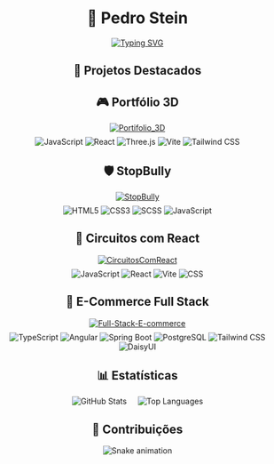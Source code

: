 <div align="center">

# 🚀 Pedro Stein  
[![Typing SVG](https://readme-typing-svg.demolab.com?font=Fira+Code&size=30&duration=4000&pause=1000&color=22D3E6&width=435&lines=Full+Stack+Developer;Open+Source+Contributor;Tech+Enthusiast)](https://git.io/typing-svg)

## 🌟 Projetos Destacados

<div class="repo-card">
  <h2>🎮 Portfólio 3D</h2>
  <a href="https://github.com/Pedro6Stein/Portifolio_3D">
    <img src="https://github-readme-stats.vercel.app/api/pin/?username=Pedro6Stein&repo=Portifolio_3D&theme=radical" alt="Portifolio_3D" />
  </a>
  <div style="margin-top: 8px;">
    <img src="https://img.shields.io/badge/JavaScript-ES6+-F7DF1E?logo=javascript&logoColor=black" alt="JavaScript" />
    <img src="https://img.shields.io/badge/React-18-61DAFB?logo=react&logoColor=black" alt="React" />
    <img src="https://img.shields.io/badge/Three.js-000000?logo=three.js&logoColor=white" alt="Three.js" />
    <img src="https://img.shields.io/badge/Vite-FFCB2B?logo=vite&logoColor=black" alt="Vite" />
    <img src="https://img.shields.io/badge/TailwindCSS-38B2AC?logo=tailwind-css&logoColor=white" alt="Tailwind CSS" />
  </div>
</div>

<div class="repo-card">
  <h2>🛡 StopBully</h2>
  <a href="https://github.com/Pedro6Stein/StopBully">
    <img src="https://github-readme-stats.vercel.app/api/pin/?username=Pedro6Stein&repo=StopBully&theme=radical" alt="StopBully" />
  </a>
  <div style="margin-top: 8px;">
    <img src="https://img.shields.io/badge/HTML5-E34F26?logo=html5&logoColor=white" alt="HTML5" />
    <img src="https://img.shields.io/badge/CSS3-1572B6?logo=css3&logoColor=white" alt="CSS3" />
    <img src="https://img.shields.io/badge/SCSS-CC6699?logo=sass&logoColor=white" alt="SCSS" />
    <img src="https://img.shields.io/badge/JavaScript-ES6+-F7DF1E?logo=javascript&logoColor=black" alt="JavaScript" />
  </div>
</div>

<div class="repo-card">
  <h2>🔌 Circuitos com React</h2>
  <a href="https://github.com/Pedro6Stein/CircuitosComReact">
    <img src="https://github-readme-stats.vercel.app/api/pin/?username=Pedro6Stein&repo=CircuitosComReact&theme=radical" alt="CircuitosComReact" />
  </a>
  <div style="margin-top: 8px;">
    <img src="https://img.shields.io/badge/JavaScript-ES6+-F7DF1E?logo=javascript&logoColor=black" alt="JavaScript" />
    <img src="https://img.shields.io/badge/React-18-61DAFB?logo=react&logoColor=black" alt="React" />
    <img src="https://img.shields.io/badge/Vite-FFCB2B?logo=vite&logoColor=black" alt="Vite" />
    <img src="https://img.shields.io/badge/CSS-1572B6?logo=css3&logoColor=white" alt="CSS" />
  </div>
</div>

<div class="repo-card">
  <h2>🛒 E-Commerce Full Stack</h2>
  <a href="https://github.com/Pedro6Stein/Full-Stack-E-commerce">
    <img src="https://github-readme-stats.vercel.app/api/pin/?username=Pedro6Stein&repo=Full-Stack-E-commerce&theme=radical" alt="Full-Stack-E-commerce" />
  </a>
  <div style="margin-top: 8px;">
    <img src="https://img.shields.io/badge/TypeScript-3178C6?logo=typescript&logoColor=white" alt="TypeScript" />
    <img src="https://img.shields.io/badge/Angular-DB001B?logo=angular&logoColor=white" alt="Angular" />
    <img src="https://img.shields.io/badge/Spring%20Boot-6DB33F?logo=spring&logoColor=white" alt="Spring Boot" />
    <img src="https://img.shields.io/badge/PostgreSQL-316192?logo=postgresql&logoColor=white" alt="PostgreSQL" />
    <img src="https://img.shields.io/badge/TailwindCSS-38B2AC?logo=tailwind-css&logoColor=white" alt="Tailwind CSS" />
    <img src="https://img.shields.io/badge/DaisyUI-F59E0B?logo=daisyui&logoColor=white" alt="DaisyUI" />
  </div>
</div>

## 📊 Estatísticas

<div style="display: flex; justify-content: center; gap: 20px; flex-wrap: wrap;">
  <img src="https://github-readme-stats.vercel.app/api?username=Pedro6Stein&show_icons=true&theme=radical" alt="GitHub Stats" />
  <img src="https://github-readme-stats.vercel.app/api/top-langs/?username=Pedro6Stein&layout=compact&theme=radical" alt="Top Languages" />
</div>

## 🐍 Contribuições

![Snake animation](https://github.com/Pedro6Stein/Pedro6Stein/blob/output/github-contribution-grid-snake.svg)

</div>
